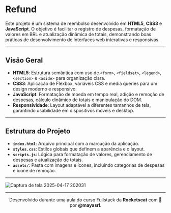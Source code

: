 # Refund

Este projeto é um sistema de reembolso desenvolvido em **HTML5**, **CSS3** e **JavaScript**. O objetivo é facilitar o registro de despesas, formatação de valores em BRL e atualização dinâmica de totais, demonstrando boas práticas de desenvolvimento de interfaces web interativas e responsivas.

---
 
## Visão Geral

- **HTML5**: Estrutura semântica com uso de `<form>`, `<fieldset>`, `<legend>`, `<section>` e `<aside>` para organização clara.  
- **CSS3**: Aplicação de Flexbox, variáveis CSS e media queries para um design moderno e responsivo.  
- **JavaScript**: Formatação de moeda em tempo real, adição e remoção de despesas, cálculo dinâmico de totais e manipulação do DOM.  
- **Responsividade**: Layout adaptável a diferentes tamanhos de tela, garantindo usabilidade em dispositivos móveis e desktop.

---

## Estrutura do Projeto

- **`index.html`**: Arquivo principal com a marcação da aplicação.  
- **`styles.css`**: Estilos globais que definem a aparência e o layout.  
- **`scripts.js`**: Lógica para formatação de valores, gerenciamento de despesas e atualização de totais.  
- **`assets/`**: Pasta com imagens e ícones, incluindo categorias de despesas e ícone de remoção.

---

![Captura de tela 2025-04-17 202031](https://github.com/user-attachments/assets/a471e18e-048a-47ea-83d7-28db13399390)

---

<p align="center">
  Desenvolvido durante uma aula do curso Fullstack da <strong>Rocketseat</strong> com 💛 por <strong>@mayasrl</strong>.
</p>
